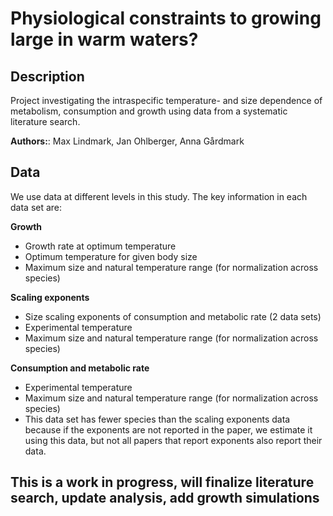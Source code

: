 # Physiological constraints to growing large in warm waters?
## Description
Project investigating the intraspecific temperature- and size dependence of metabolism, consumption and growth using data from a systematic literature search.

**Authors:**: Max Lindmark, Jan Ohlberger, Anna Gårdmark

## Data
We use data at different levels in this study. The key information in each data set are:

**Growth**
+ Growth rate at optimum temperature
+ Optimum temperature for given body size
+ Maximum size and natural temperature range (for normalization across species)

**Scaling exponents**
+ Size scaling exponents of consumption and metabolic rate (2 data sets)
+ Experimental temperature
+ Maximum size and natural temperature range (for normalization across species)
 
**Consumption and metabolic rate**
+ Experimental temperature
+ Maximum size and natural temperature range (for normalization across species)
+ This data set has fewer species than the scaling exponents data because if the exponents are not reported in the paper, we estimate it using this data, but not all papers that report exponents also report their data.
 
## This is a work in progress, will finalize literature search, update analysis, add growth simulations